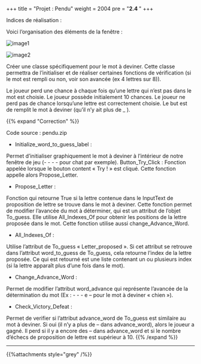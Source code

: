 +++
title = "Projet : Pendu"
weight = 2004
pre = "<b>2.4 </b>"
+++

Indices de réalisation :

Voici l’organisation des éléments de la fenêtre :

![image1](/img/pendu/img01.png?height=100px)

![image2](/img/pendu/img02.png)

Créer une classe spécifiquement pour le mot à deviner. Cette classe permettra de l’initialiser et de réaliser certaines fonctions de vérification (si le mot est rempli ou non, voir son avancée (ex 4 lettres sur 8)).

Le joueur perd une chance à chaque fois qu’une lettre qui n’est pas dans le mot est choisie. Le joueur possède initialement 10 chances. Le joueur ne perd pas de chance lorsqu’une lettre est correctement choisie.
Le but est de remplit le mot à deviner (qu’il n’y ait plus de _ ).

{{% expand "Correction" %}}

Code source : pendu.zip

- Initialize_word_to_guess_label :

Permet d’initialiser graphiquement le mot à deviner à l’intérieur de notre fenêtre de jeu (- - - -    pour chat par exemple).
Button_Try_Click : Fonction appelée lorsque le bouton content « Try ! » est cliqué. Cette fonction appelle alors Propose_Letter.

- Propose_Letter :

Fonction qui retourne True si la lettre contenue dans le InputText de proposition de lettre se trouve dans le mot à deviner. Cette fonction permet de modifier l’avancée du mot à déterminer, qui est un attribut de l’objet To_guess. Elle utilise All_Indexes_Of pour obtenir les positions de la lettre proposée dans le mot. Cette fonction utilise aussi change_Advance_Word.

- All_Indexes_Of :

Utilise l’attribut de To_guess « Letter_proposed ». Si cet attribut se retrouve dans l’attribut word_to_guess de To_guess, cela retourne l’index de la lettre proposée. Ce qui est retourné est une liste contenant un ou plusieurs index (si la lettre apparaît plus d’une fois dans le mot).

- Change_Advance_Word :

Permet de modifier l’attribut word_advance qui représente l’avancée de la détermination du mot (Ex : - - - e – pour le mot à deviner « chien »).

- Check_Victory_Defeat :

Permet de verifier si l’attribut advance_word de To_guess est similaire au mot à deviner. Si oui (il n’y a plus de – dans advance_word), alors le joueur a gagné. Il perd si il y a encore des – dans advance_word et si le nombre d’échecs de proposition de lettre est supérieur à 10.
{{% /expand %}}

---

{{%attachments style="grey" /%}}
